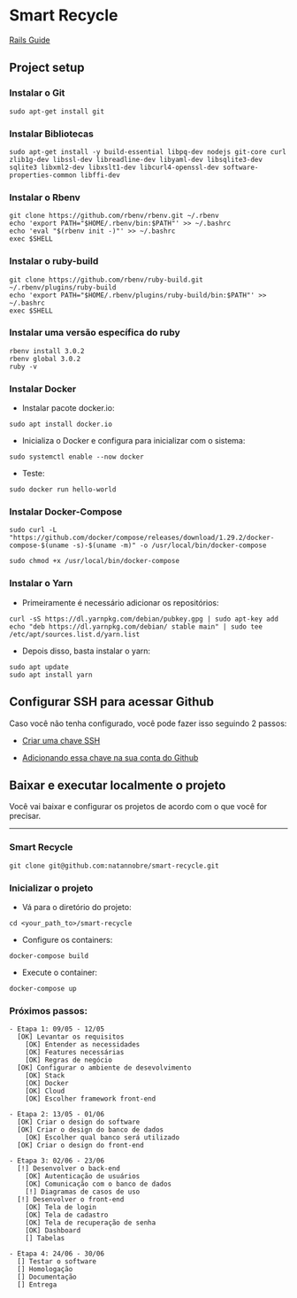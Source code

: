 # Smart Recycle

[Rails Guide](https://guides.rubyonrails.org/)

## Project setup

### Instalar o Git

```shell
sudo apt-get install git
```

### Instalar Bibliotecas

```shell
sudo apt-get install -y build-essential libpq-dev nodejs git-core curl zlib1g-dev libssl-dev libreadline-dev libyaml-dev libsqlite3-dev sqlite3 libxml2-dev libxslt1-dev libcurl4-openssl-dev software-properties-common libffi-dev
```

### Instalar o Rbenv
```
git clone https://github.com/rbenv/rbenv.git ~/.rbenv
echo 'export PATH="$HOME/.rbenv/bin:$PATH"' >> ~/.bashrc
echo 'eval "$(rbenv init -)"' >> ~/.bashrc
exec $SHELL
```

### Instalar o ruby-build
```
git clone https://github.com/rbenv/ruby-build.git ~/.rbenv/plugins/ruby-build
echo 'export PATH="$HOME/.rbenv/plugins/ruby-build/bin:$PATH"' >> ~/.bashrc
exec $SHELL
```

### Instalar uma versão específica do ruby
```
rbenv install 3.0.2
rbenv global 3.0.2
ruby -v
```

### Instalar Docker

- Instalar pacote docker.io:

```shell
sudo apt install docker.io
```

- Inicializa o Docker e configura para inicializar com o sistema:

```shell
sudo systemctl enable --now docker
```

- Teste:

```shell
sudo docker run hello-world
```

### Instalar Docker-Compose

```shell
sudo curl -L "https://github.com/docker/compose/releases/download/1.29.2/docker-compose-$(uname -s)-$(uname -m)" -o /usr/local/bin/docker-compose
```

```shell
sudo chmod +x /usr/local/bin/docker-compose
```

### Instalar o Yarn

- Primeiramente é necessário adicionar os repositórios:

```shell
curl -sS https://dl.yarnpkg.com/debian/pubkey.gpg | sudo apt-key add
echo "deb https://dl.yarnpkg.com/debian/ stable main" | sudo tee /etc/apt/sources.list.d/yarn.list
```

- Depois disso, basta instalar o yarn:

```shell
sudo apt update
sudo apt install yarn
```

## Configurar SSH para acessar Github

Caso você não tenha configurado, você pode fazer isso seguindo 2 passos:

- [Criar uma chave SSH](https://docs.github.com/pt/enterprise-server@3.0/github/authenticating-to-github/connecting-to-github-with-ssh/generating-a-new-ssh-key-and-adding-it-to-the-ssh-agent)

- [Adicionando essa chave na sua conta do Github](https://docs.github.com/pt/enterprise-server@3.0/github/authenticating-to-github/connecting-to-github-with-ssh/adding-a-new-ssh-key-to-your-github-account)

## Baixar e executar localmente o projeto

Você vai baixar e configurar os projetos de acordo com o que você for precisar.

---

### Smart Recycle

```shell
git clone git@github.com:natannobre/smart-recycle.git
```

### Inicializar o projeto

- Vá para o diretório do projeto:

```shell
cd <your_path_to>/smart-recycle
```

- Configure os containers:

```shell
docker-compose build
```

- Execute o container:

```shell
docker-compose up
```

### Próximos passos:
    - Etapa 1: 09/05 - 12/05
      [OK] Levantar os requisitos
        [OK] Entender as necessidades
        [OK] Features necessárias
        [OK] Regras de negócio
      [OK] Configurar o ambiente de desevolvimento
        [OK] Stack
        [OK] Docker
        [OK] Cloud
        [OK] Escolher framework front-end

    - Etapa 2: 13/05 - 01/06
      [OK] Criar o design do software
      [OK] Criar o design do banco de dados
        [OK] Escolher qual banco será utilizado
      [OK] Criar o design do front-end

    - Etapa 3: 02/06 - 23/06
      [!] Desenvolver o back-end
        [OK] Autenticação de usuários
        [OK] Comunicação com o banco de dados
        [!] Diagramas de casos de uso
      [!] Desenvolver o front-end
        [OK] Tela de login
        [OK] Tela de cadastro
        [OK] Tela de recuperação de senha
        [OK] Dashboard
        [] Tabelas

    - Etapa 4: 24/06 - 30/06
      [] Testar o software
      [] Homologação
      [] Documentação
      [] Entrega